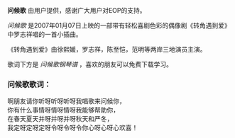 

**问候歌** 由用户提供，感谢广大用户对EOP的支持。

_问候歌_ 是2007年01月07日上映的一部带有轻松喜剧色彩的偶像剧《转角遇到爱》中罗志祥唱的一首小插曲。

《转角遇到爱》由徐熙媛，罗志祥，陈至恺，范明等两岸三地演员主演。

歌词下方是 _问候歌钢琴谱_ ，喜欢的朋友可以免费下载学习。

### 问候歌歌词：

啊朋友请你听呀听呀听呀我唱歌来问候你，  
你有什么事情呀情呀情呀我能够帮助你，  
在春天夏天并呀并呀并呀秋天和严冬，  
我定呀定呀定呀令呀令呀令你心呀心呀心欢喜！


